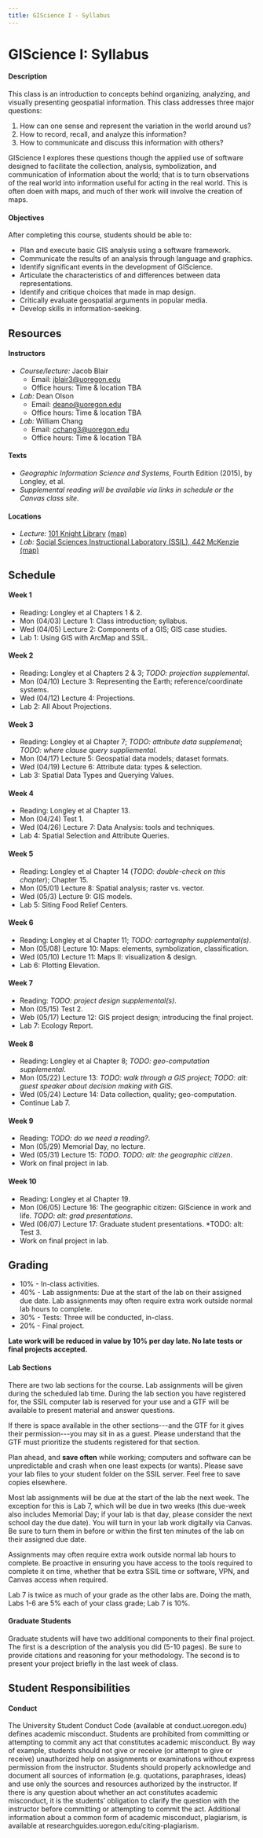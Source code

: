 ```yaml
---
title: GIScience I - Syllabus
---
```

# GIScience I: Syllabus

#### Description

This class is an introduction to concepts behind organizing, analyzing, and visually presenting geospatial information. This class addresses three major questions:
1. How can one sense and represent the variation in the world around us?
2. How to record, recall, and analyze this information?
3. How to communicate and discuss this information with others?

GIScience I explores these questions though the applied use of software designed to facilitate the collection, analysis, symbolization, and communication of information about the world; that is to turn observations of the real world into information useful for acting in the real world. This is often doen with maps, and much of ther work will involve the creation of maps.

#### Objectives

After completing this course, students should be able to:

* Plan and execute basic GIS analysis using a software framework.
* Communicate the results of an analysis through language and graphics.
* Identify significant events in the development of GIScience.
* Articulate the characteristics of and differences between data representations.
* Identify and critique choices that made in map design.
* Critically evaluate geospatial arguments in popular media.
* Develop skills in information-seeking.


## Resources

#### Instructors

* *Course/lecture:* Jacob Blair
    - Email: jblair3@uoregon.edu
    - Office hours: Time & location TBA
* *Lab:* Dean Olson
    - Email: deano@uoregon.edu
    - Office hours: Time & location TBA
* *Lab:* William Chang
    - Email: cchang3@uoregon.edu
    - Office hours: Time & location TBA

#### Texts

* *Geographic Information Science and Systems*, Fourth Edition (2015), by Longley, et al.
* *Supplemental reading will be available via links in schedule or the Canvas class site.*

#### Locations

* *Lecture:* [101 Knight Library](https://library.uoregon.edu/classrooms/101LIB) [(map)](https://map.uoregon.edu/5980f3a0b)
* *Lab:* [Social Sciences Instructional Laboratory (SSIL), 442 McKenzie](https://ssil.uoregon.edu/) [(map)](https://map.uoregon.edu/e11e8713c)


## Schedule

#### Week 1

* Reading: Longley et al Chapters 1 & 2.
* Mon (04/03) Lecture 1: Class introduction; syllabus.
* Wed (04/05) Lecture 2: Components of a GIS; GIS case studies.
* Lab 1: Using GIS with ArcMap and SSIL.

#### Week 2

* Reading: Longley et al Chapters 2 & 3; *TODO: projection supplemental*.
* Mon (04/10) Lecture 3: Representing the Earth; reference/coordinate systems.
* Wed (04/12) Lecture 4: Projections.
* Lab 2: All About Projections.

#### Week 3

* Reading: Longley et al Chapter 7; *TODO: attribute data supplemenal*; *TODO: where clause query suppliemental*.
* Mon (04/17) Lecture 5: Geospatial data models; dataset formats.
* Wed (04/19) Lecture 6: Attribute data: types & selection.
* Lab 3: Spatial Data Types and Querying Values.

#### Week 4

* Reading: Longley et al Chapter 13.
* Mon (04/24) Test 1.
* Wed (04/26) Lecture 7: Data Analysis: tools and techniques.
* Lab 4: Spatial Selection and Attribute Queries.

#### Week 5

* Reading: Longley et al Chapter 14 (*TODO: double-check on this chapter*); Chapter 15.
* Mon (05/01) Lecture 8: Spatial analysis; raster vs. vector.
* Wed (05/3) Lecture 9: GIS models.
* Lab 5: Siting Food Relief Centers.

#### Week 6

* Reading: Longley et al Chapter 11; *TODO: cartography supplemental(s)*.
* Mon (05/08) Lecture 10: Maps: elements, symbolization, classification.
* Wed (05/10) Lecture 11: Maps II: visualization & design.
* Lab 6: Plotting Elevation.

#### Week 7

* Reading: *TODO: project design supplemental(s)*.
* Mon (05/15) Test 2.
* Web (05/17) Lecture 12: GIS project design; introducing the final project.
* Lab 7: Ecology Report.

#### Week 8

* Reading: Longley et al Chapter 8; *TODO: geo-computation supplemental*.
* Mon (05/22) Lecture 13: *TODO: walk through a GIS project*; *TODO: alt: guest speaker about decision making with GIS*.
* Wed (05/24) Lecture 14: Data collection, quality; geo-computation.
* Continue Lab 7.

#### Week 9

* Reading: *TODO: do we need a reading?*.
* Mon (05/29) Memorial Day, no lecture.
* Wed (05/31) Lecture 15: *TODO*. *TODO: alt: the geographic citizen*.
* Work on final project in lab.

#### Week 10

* Reading: Longley et al Chapter 19.
* Mon (06/05) Lecture 16: The geographic citizen: GIScience in work and life. *TODO: alt: grad presentations*.
* Wed (06/07) Lecture 17: Graduate student presentations. *TODO: alt: Test 3.
* Work on final project in lab.


## Grading

* 10% - In-class activities.
* 40% - Lab assignments: Due at the start of the lab on their assigned due date. Lab assignments may often require extra work outside normal lab hours to complete.
* 30% - Tests: Three will be conducted, in-class.
* 20% - Final project.

**Late work will be reduced in value by 10% per day late. No late tests or final projects accepted.**

#### Lab Sections

There are two lab sections for the course. Lab assignments will be given during the scheduled lab time. During the lab section you have registered for, the SSIL computer lab is reserved for your use and a GTF will be available to present material and answer questions.

If there is space available in the other sections---and the GTF for it gives their permission---you may sit in as a guest. Please understand that the GTF must prioritize the students registered for that section.

Plan ahead, and **save often** while working; computers and software can be unpredictable and crash when one least expects (or wants). Please save your lab files to your student folder on the SSIL server. Feel free to save copies elsewhere.

Most lab assignments will be due at the start of the lab the next week. The exception for this is Lab 7, which will be due in two weeks (this due-week also includes Memorial Day; if your lab is that day, please consider the next school day the due date). You will turn in your lab work digitally via Canvas. Be sure to turn them in before or within the first ten minutes of the lab on their assigned due date.

Assignments may often require extra work outside normal lab hours to complete. Be proactive in ensuring you have access to the tools required to complete it on time, whether that be extra SSIL time or software, VPN, and Canvas access when required.

Lab 7 is twice as much of your grade as the other labs are. Doing the math, Labs 1-6 are 5% each of your class grade; Lab 7 is 10%.

#### Graduate Students

Graduate students will have two additional components to their final project. The first is a description of the analysis you did (5-10 pages). Be sure to provide citations and reasoning for your methodology. The second is to present your project briefly in the last week of class.


## Student Responsibilities

#### Conduct

The University Student Conduct Code (available at conduct.uoregon.edu) defines academic misconduct. Students are prohibited from committing or attempting to commit any act that constitutes academic misconduct. By way of example, students should not give or receive (or attempt to give or receive) unauthorized help on assignments or examinations without express permission from the instructor. Students should properly acknowledge and document all sources of information (e.g. quotations, paraphrases, ideas) and use only the sources and resources authorized by the instructor. If there is any question about whether an act constitutes academic misconduct, it is the students’ obligation to clarify the question with the instructor before committing or attempting to commit the act. Additional information about a common form of academic misconduct, plagiarism, is available at researchguides.uoregon.edu/citing-plagiarism.  
